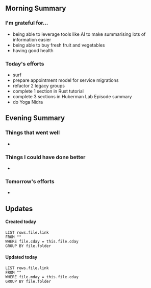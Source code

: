 ## Morning Summary

### I'm grateful for...
- being able to leverage tools like AI to make summarising lots of information easier
- being able to buy fresh fruit and vegetables
- having good health

### Today's efforts
- surf
- prepare appointment model for service migrations
- refactor 2 legacy groups
- complete 1 section in Rust tutorial
- complete 3 sections in Huberman Lab Episode summary 
- do Yoga Nidra

## Evening Summary

### Things that went well
- 

### Things I could have done better
- 

### Tomorrow's efforts
- 

## Updates 
#### Created today
```dataview
LIST rows.file.link
FROM ""
WHERE file.cday = this.file.cday
GROUP BY file.folder
```

#### Updated today
```dataview
LIST rows.file.link
FROM ""
WHERE file.mday = this.file.cday
GROUP BY file.folder
```
